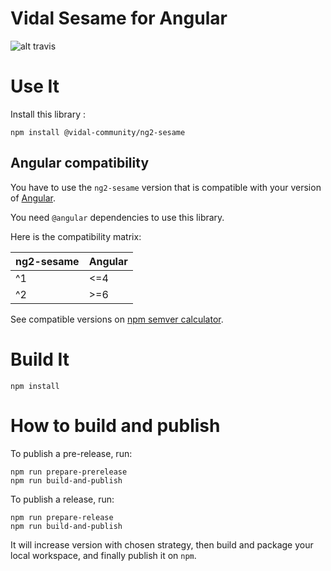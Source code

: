 Vidal Sesame for Angular
===

![alt travis](https://api.travis-ci.org/vidal-community/ng2-sesame.svg?branch=master)

# Use It

Install this library :

    npm install @vidal-community/ng2-sesame
    
## Angular compatibility

You have to use the `ng2-sesame` version that is compatible with your version of [Angular](https://github.com/angular/angular).

You need `@angular` dependencies to use this library.

Here is the compatibility matrix:

| ng2-sesame | Angular |
| ---------- | ------- |
| ^1         | <=4     |
| ^2         | >=6      |

See compatible versions on [npm semver calculator](https://semver.npmjs.com).

# Build It

    npm install
    
# How to build and publish

To publish a pre-release, run:

    npm run prepare-prerelease
    npm run build-and-publish
    
To publish a release, run:

    npm run prepare-release
    npm run build-and-publish
    
It will increase version with chosen strategy, then build and package your 
local workspace, and finally publish it on `npm`.
